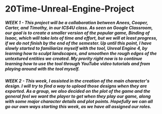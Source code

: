 # 20Time-Unreal-Engine-Project
##### WEEK 1 - This project will be a collaboration between Anees, Cooper, Carter, and Timothy, in our ICS4U class. As seen on Google Classroom, our goal is to create a smaller version of the popular game, _Binding of Isaac_, which will take lots of time and effort, but we will at least progress, if we do not finish by the end of the semester. Up until this point, I have slowly started to familiarize myself with the tool, Unreal Engine 4, by learning how to sculpt landscapes, and smoothen the rough edges of the untextured entities we created. My prority right now is to continue learning how to use the tool through YouTube video tutorials and from playing around with the tool myself.

##### WEEK 2 - This week, I assisted in the creation of the main character's design. I will try to find a way to upload those designs when they are exported. As a group, we also decided on the plot of the game and the general feel we want the player to get when they play our game, along with some major character details and plot points. Hopefully we can all go our own ways starting this week, as we have all assigned our roles. 
